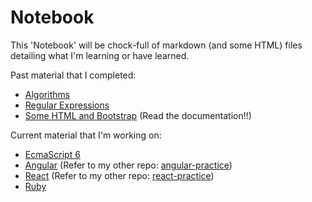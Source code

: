 # Notebook

This 'Notebook' will be chock-full of markdown (and some HTML) files detailing what I'm learning or have learned.

Past material that I completed:
- [Algorithms](https://github.com/jberry93/Notebook/tree/master/Notes/Javascript/Algorithms)
- [Regular Expressions](https://github.com/jberry93/Notebook/tree/master/Notes/Regular%20Expressions)
- [Some HTML and Bootstrap](https://github.com/jberry93/Notebook/tree/master/Notes/HTML) (Read the documentation!!)

Current material that I'm working on:
- [EcmaScript 6](https://github.com/jberry93/Notebook/blob/master/Notes/Javascript/Ecmascript/startHere.md)
- [Angular](https://github.com/jberry93/angular-practice) (Refer to my other repo: [angular-practice](https://github.com/jberry93/angular-practice))
- [React](https://github.com/jberry93/react-practice) (Refer to my other repo: [react-practice](https://github.com/jberry93/react-practice))
- [Ruby]()
